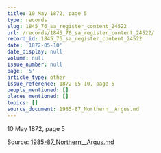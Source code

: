 ```yaml
---
title: 10 May 1872, page 5
type: records
slug: 1845_76_sa_register_content_24522
url: /records/1845_76_sa_register_content_24522/
record_id: 1845_76_sa_register_content_24522
date: '1872-05-10'
date_display: null
volume: null
issue_number: null
page: '5'
article_type: other
issue_reference: 1872-05-10, page 5
people_mentioned: []
places_mentioned: []
topics: []
source_document: 1985-87_Northern__Argus.md
---
```


10 May 1872, page 5

Source: [1985-87_Northern__Argus.md](/downloads/markdown/1985-87_Northern__Argus.md)
